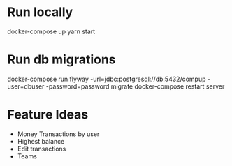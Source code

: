 # Run locally
docker-compose up
yarn start

# Run db migrations
docker-compose run flyway -url=jdbc:postgresql://db:5432/compup -user=dbuser -password=password migrate
docker-compose restart server

# Feature Ideas
- Money Transactions by user
- Highest balance
- Edit transactions
- Teams
